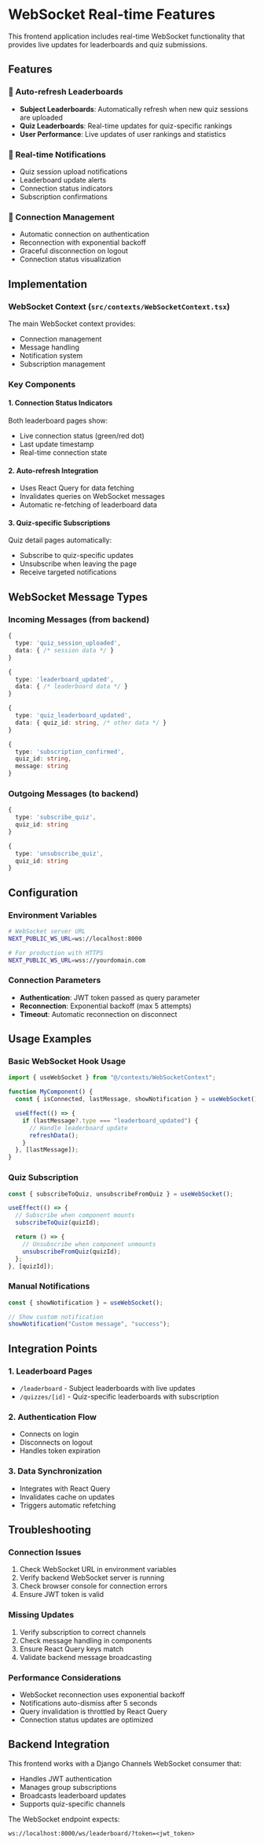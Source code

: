# WebSocket Real-time Features

This frontend application includes real-time WebSocket functionality that provides live updates for leaderboards and quiz submissions.

## Features

### 🔄 Auto-refresh Leaderboards

- **Subject Leaderboards**: Automatically refresh when new quiz sessions are uploaded
- **Quiz Leaderboards**: Real-time updates for quiz-specific rankings
- **User Performance**: Live updates of user rankings and statistics

### 🔔 Real-time Notifications

- Quiz session upload notifications
- Leaderboard update alerts
- Connection status indicators
- Subscription confirmations

### 📡 Connection Management

- Automatic connection on authentication
- Reconnection with exponential backoff
- Graceful disconnection on logout
- Connection status visualization

## Implementation

### WebSocket Context (`src/contexts/WebSocketContext.tsx`)

The main WebSocket context provides:

- Connection management
- Message handling
- Notification system
- Subscription management

### Key Components

#### 1. Connection Status Indicators

Both leaderboard pages show:

- Live connection status (green/red dot)
- Last update timestamp
- Real-time connection state

#### 2. Auto-refresh Integration

- Uses React Query for data fetching
- Invalidates queries on WebSocket messages
- Automatic re-fetching of leaderboard data

#### 3. Quiz-specific Subscriptions

Quiz detail pages automatically:

- Subscribe to quiz-specific updates
- Unsubscribe when leaving the page
- Receive targeted notifications

## WebSocket Message Types

### Incoming Messages (from backend)

```typescript
{
  type: 'quiz_session_uploaded',
  data: { /* session data */ }
}

{
  type: 'leaderboard_updated',
  data: { /* leaderboard data */ }
}

{
  type: 'quiz_leaderboard_updated',
  data: { quiz_id: string, /* other data */ }
}

{
  type: 'subscription_confirmed',
  quiz_id: string,
  message: string
}
```

### Outgoing Messages (to backend)

```typescript
{
  type: 'subscribe_quiz',
  quiz_id: string
}

{
  type: 'unsubscribe_quiz',
  quiz_id: string
}
```

## Configuration

### Environment Variables

```bash
# WebSocket server URL
NEXT_PUBLIC_WS_URL=ws://localhost:8000

# For production with HTTPS
NEXT_PUBLIC_WS_URL=wss://yourdomain.com
```

### Connection Parameters

- **Authentication**: JWT token passed as query parameter
- **Reconnection**: Exponential backoff (max 5 attempts)
- **Timeout**: Automatic reconnection on disconnect

## Usage Examples

### Basic WebSocket Hook Usage

```typescript
import { useWebSocket } from "@/contexts/WebSocketContext";

function MyComponent() {
  const { isConnected, lastMessage, showNotification } = useWebSocket();

  useEffect(() => {
    if (lastMessage?.type === "leaderboard_updated") {
      // Handle leaderboard update
      refreshData();
    }
  }, [lastMessage]);
}
```

### Quiz Subscription

```typescript
const { subscribeToQuiz, unsubscribeFromQuiz } = useWebSocket();

useEffect(() => {
  // Subscribe when component mounts
  subscribeToQuiz(quizId);

  return () => {
    // Unsubscribe when component unmounts
    unsubscribeFromQuiz(quizId);
  };
}, [quizId]);
```

### Manual Notifications

```typescript
const { showNotification } = useWebSocket();

// Show custom notification
showNotification("Custom message", "success");
```

## Integration Points

### 1. Leaderboard Pages

- `/leaderboard` - Subject leaderboards with live updates
- `/quizzes/[id]` - Quiz-specific leaderboards with subscription

### 2. Authentication Flow

- Connects on login
- Disconnects on logout
- Handles token expiration

### 3. Data Synchronization

- Integrates with React Query
- Invalidates cache on updates
- Triggers automatic refetching

## Troubleshooting

### Connection Issues

1. Check WebSocket URL in environment variables
2. Verify backend WebSocket server is running
3. Check browser console for connection errors
4. Ensure JWT token is valid

### Missing Updates

1. Verify subscription to correct channels
2. Check message handling in components
3. Ensure React Query keys match
4. Validate backend message broadcasting

### Performance Considerations

- WebSocket reconnection uses exponential backoff
- Notifications auto-dismiss after 5 seconds
- Query invalidation is throttled by React Query
- Connection status updates are optimized

## Backend Integration

This frontend works with a Django Channels WebSocket consumer that:

- Handles JWT authentication
- Manages group subscriptions
- Broadcasts leaderboard updates
- Supports quiz-specific channels

The WebSocket endpoint expects:

```
ws://localhost:8000/ws/leaderboard/?token=<jwt_token>
```
